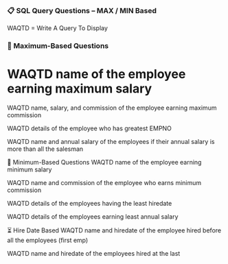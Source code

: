 ### 📋 SQL Query Questions – MAX / MIN Based
WAQTD = Write A Query To Display

### 🔼 Maximum-Based Questions
 # WAQTD name of the employee earning maximum salary

WAQTD name, salary, and commission of the employee earning maximum commission

WAQTD details of the employee who has greatest EMPNO

WAQTD name and annual salary of the employees if their annual salary is more than all the salesman

🔽 Minimum-Based Questions
WAQTD name of the employee earning minimum salary

WAQTD name and commission of the employee who earns minimum commission

WAQTD details of the employees having the least hiredate

WAQTD details of the employees earning least annual salary

⏳ Hire Date Based
WAQTD name and hiredate of the employee hired before all the employees (first emp)

WAQTD name and hiredate of the employees hired at the last
